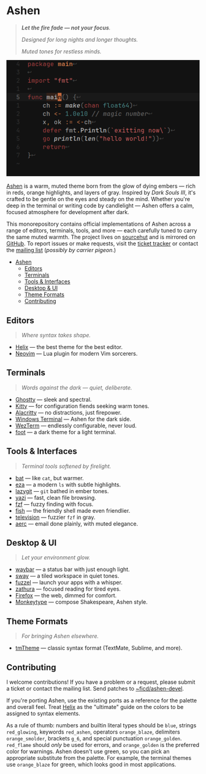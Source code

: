 # Ashen

> _**Let the fire fade — not your focus**._
>
> _Designed for long nights and longer thoughts._
>
> _Muted tones for restless minds._

![](helix/preview.png)

[Ashen](https://sr.ht/~ficd/ashen/) is a warm, muted theme born from the glow of
dying embers — rich in reds, orange highlights, and layers of gray. Inspired by
_Dark Souls III_, it's crafted to be gentle on the eyes and steady on the mind.
Whether you're deep in the terminal or writing code by candlelight — Ashen
offers a calm, focused atmosphere for development after dark.

This monorepository contains official implementations of Ashen across a range of
editors, terminals, tools, and more — each carefully tuned to carry the same
muted warmth. The project lives on [sourcehut](https://sr.ht/~ficd/ashen/) and
is mirrored on [GitHub](https://github.com/ficcdaf/ashen). To report issues or
make requests, visit the [ticket tracker](https://todo.sr.ht/~ficd/ashen) or
contact the [mailing list](https://lists.sr.ht/~ficd/ashen) (_possibly by
carrier pigeon_.)

<!--toc:start-->

- [Ashen](#ashen)
  - [Editors](#editors)
  - [Terminals](#terminals)
  - [Tools & Interfaces](#tools-interfaces)
  - [Desktop & UI](#desktop-ui)
  - [Theme Formats](#theme-formats)
  - [Contributing](#contributing)

<!--toc:end-->

## Editors

> _Where syntax takes shape._

- [Helix](./helix/README.md) — the best theme for the best editor.
- [Neovim](https://git.sr.ht/~ficd/ashen.nvim) — Lua plugin for modern Vim
  sorcerers.

## Terminals

> _Words against the dark — quiet, deliberate._

- [Ghostty](./ghostty/README.md) — sleek and spectral.
- [Kitty](./kitty/README.md) — for configuration fiends seeking warm tones.
- [Alacritty](./alacritty/README.md) — no distractions, just firepower.
- [Windows Terminal](./windows-terminal/README.md) — Ashen for the dark side.
- [WezTerm](./wezterm/README.md) — endlessly configurable, never loud.
- [foot](./foot/README.md) — a dark theme for a light terminal.

## Tools & Interfaces

> _Terminal tools softened by firelight._

- [bat](./bat/README.md) — like `cat`, but warmer.
- [eza](./eza/README.md) — a modern `ls` with subtle highlights.
- [lazygit](./lazygit/README.md) — `git` bathed in ember tones.
- [yazi](./ashen.yazi/README.md) — fast, clean file browsing.
- [fzf](./fzf/README.md) — fuzzy finding with focus.
- [fish](./fish/README.md) — the friendly shell made even friendlier.
- [television](./television/README.md) — fuzzier `fzf` in gray.
- [aerc](./aerc/README.md) — email done plainly, with muted elegance.

## Desktop & UI

> _Let your environment glow._

- [waybar](./waybar/README.md) — a status bar with just enough light.
- [sway](./sway/README.md) — a tiled workspace in quiet tones.
- [fuzzel](./fuzzel/README.md) — launch your apps with a whisper.
- [zathura](./zathura/README.md) — focused reading for tired eyes.
- [Firefox](./firefox/README.md) — the web, dimmed for comfort.
- [Monkeytype](./monkeytype/README.md) — compose Shakespeare, Ashen style.

## Theme Formats

> _For bringing Ashen elsewhere._

- [tmTheme](./tmtheme/README.md) — classic syntax format (TextMate, Sublime, and
  more).

## Contributing

I welcome contributions! If you have a problem or a request, please submit a
ticket or contact the mailing list. Send patches to
[~ficd/ashen-devel](https://lists.sr.ht/~ficd/ashen-devel).

If you're porting Ashen, use the existing ports as a reference for the palette
and overall feel. Treat [Helix](/helix/README.md) as the "ultimate" guide on the
colors to be assigned to syntax elements.

As a rule of thumb: numbers and builtin literal types should be `blue`, strings
`red_glowing`, keywords `red_ashen`, operators `orange_blaze`, delimiters
`orange_smolder`, brackets `g_6`, and special punctuation `orange_golden`.
`red_flame` should _only_ be used for errors, and `orange_golden` is the
preferred color for warnings. Ashen doesn't use green, so you can pick an
appropriate substitute from the palette. For example, the terminal themes use
`orange_blaze` for green, which looks good in most applications.
